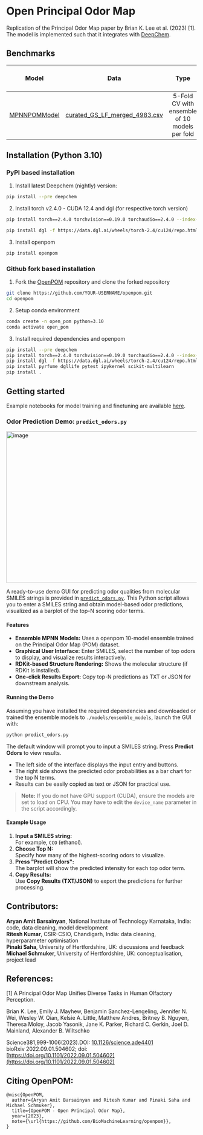 # Open Principal Odor Map
Replication of the Principal Odor Map paper by Brian K. Lee et al. (2023) \[1\].
The model is implemented such that it integrates with [DeepChem](https://github.com/deepchem/deepchem ).

## Benchmarks
| Model    | Data      | Type  | ROC-AUC Score |
| :------------: |   :---:       |   :---:       | :--------: |
| [MPNNPOMModel](https://github.com/ARY2260/openpom/blob/74e964eb5b1086badcb3e3ba47df3528259d7000/openpom/models/mpnn_pom.py)        |  [curated_GS_LF_merged_4983.csv](https://github.com/ARY2260/openpom/blob/74e964eb5b1086badcb3e3ba47df3528259d7000/openpom/data/curated_datasets/curated_GS_LF_merged_4983.csv)       | 5-Fold CV with ensemble of 10 models per fold   | 0.8872

## Installation (Python 3.10)
### PyPI based installation
1. Install latest Deepchem (nightly) version:

```bash
pip install --pre deepchem
```

2. Install torch v2.4.0 - CUDA 12.4 and dgl (for respective torch version)

```bash
pip install torch==2.4.0 torchvision==0.19.0 torchaudio==2.4.0 --index-url https://download.pytorch.org/whl/cu124

pip install dgl -f https://data.dgl.ai/wheels/torch-2.4/cu124/repo.html
```

3. Install openpom

```bash
pip install openpom
```

### Github fork based installation
1. Fork the [OpenPOM](https://github.com/ARY2260/openpom) repository
and clone the forked repository

```bash
git clone https://github.com/YOUR-USERNAME/openpom.git
cd openpom
```

2. Setup conda environment
```bash
conda create -n open_pom python=3.10
conda activate open_pom
```

3. Install required dependencies and openpom

```bash
pip install --pre deepchem
pip install torch==2.4.0 torchvision==0.19.0 torchaudio==2.4.0 --index-url https://download.pytorch.org/whl/cu124
pip install dgl -f https://data.dgl.ai/wheels/torch-2.4/cu124/repo.html
pip install pyrfume dgllife pytest ipykernel scikit-multilearn
pip install .
```

## Getting started
Example notebooks for model training and finetuning are available [here](https://github.com/ARY2260/openpom/tree/main/examples).

### Odor Prediction Demo: `predict_odors.py`
<img width="600" height="400" alt="image" src="https://github.com/user-attachments/assets/bd224afb-841a-4910-84cb-08528c1043bf" />

A ready-to-use demo GUI for predicting odor qualities from molecular SMILES strings is provided in [`predict_odors.py`](./predict_odors.py).
This Python script allows you to enter a SMILES string and obtain model-based odor predictions, visualized as a barplot of the top-N scoring odor terms.

#### Features

- **Ensemble MPNN Models:** Uses a openpom 10-model ensemble trained on the Principal Odor Map (POM) dataset.
- **Graphical User Interface:** Enter SMILES, select the number of top odors to display, and visualize results interactively.
- **RDKit-based Structure Rendering:** Shows the molecular structure (if RDKit is installed).
- **One-click Results Export:** Copy top-N predictions as TXT or JSON for downstream analysis.

#### Running the Demo

Assuming you have installed the required dependencies and downloaded or trained the ensemble models to `./models/ensemble_models`, launch the GUI with:
```bash
python predict_odors.py
```
The default window will prompt you to input a SMILES string. Press **Predict Odors** to view results.

- The left side of the interface displays the input entry and buttons.
- The right side shows the predicted odor probabilities as a bar chart for the top N terms.
- Results can be easily copied as text or JSON for practical use.

> **Note:** If you do not have GPU support (CUDA), ensure the models are set to load on CPU. You may have to edit the `device_name` parameter in the script accordingly.

#### Example Usage

1. **Input a SMILES string:**  
   For example, `CCO` (ethanol).
2. **Choose Top N:**  
   Specify how many of the highest-scoring odors to visualize.
3. **Press "Predict Odors":**  
   The barplot will show the predicted intensity for each top odor term.
4. **Copy Results:**  
   Use **Copy Results (TXT/JSON)** to export the predictions for further processing.


## Contributors:
**Aryan Amit Barsainyan**, National Institute of Technology Karnataka, India: code, data cleaning, model development<br/>
**Ritesh Kumar**, CSIR-CSIO, Chandigarh, India: data cleaning, hyperparameter optimisation<br/>
**Pinaki Saha**, University of Hertfordshire, UK: discussions and feedback<br/>
**Michael Schmuker**, University of Hertfordshire, UK: conceptualisation, project lead<br/>

## References:
\[1\] A Principal Odor Map Unifies Diverse Tasks in Human Olfactory Perception.<br/>

Brian K. Lee, Emily J. Mayhew, Benjamin Sanchez-Lengeling, Jennifer N. Wei, Wesley W. Qian, Kelsie A. Little, Matthew Andres, Britney B. Nguyen, Theresa Moloy, Jacob Yasonik, Jane K. Parker, Richard C. Gerkin, Joel D. Mainland, Alexander B. Wiltschko<br/>

Science381,999-1006(2023).DOI: [10.1126/science.ade4401](https://doi.org/10.1126/science.ade4401) <br/>
bioRxiv 2022.09.01.504602; doi: [https://doi.org/10.1101/2022.09.01.504602](https://doi.org/10.1101/2022.09.01.504602)

## Citing OpenPOM:
```
@misc{OpenPOM,
  author={Aryan Amit Barsainyan and Ritesh Kumar and Pinaki Saha and Michael Schmuker},
  title={OpenPOM - Open Principal Odor Map},
  year={2023},
  note={\url{https://github.com/BioMachineLearning/openpom}},
}
```
